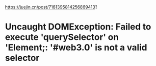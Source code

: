 https://juejin.cn/post/7161395814256869413?

# Uncaught DOMException: Failed to execute 'querySelector' on 'Element;: '#web3.0' is not a valid selector
